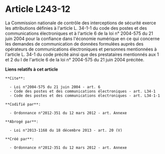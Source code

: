 # Article L243-12

La Commission nationale de contrôle des interceptions de sécurité exerce les attributions définies à l'article L. 34-1-1 du
code des postes et des communications électroniques et à l'article 6 de la loi n° 2004-575 du 21 juin 2004 pour la confiance
dans l'économie numérique en ce qui concerne les demandes de communication de données formulées auprès des opérateurs de
communications électroniques et personnes mentionnées à l'article L. 34-1 du code précité ainsi que des prestataires
mentionnés aux 1 et 2 du I de l'article 6 de la loi n° 2004-575 du 21 juin 2004 précitée.

**Liens relatifs à cet article**

	**Cite**:

	  - Loi n°2004-575 du 21 juin 2004 - art. 6
	  - Code des postes et des communications électroniques - art. L34-1
	  - Code des postes et des communications électroniques - art. L34-1-1

	**Codifié par**:

	  - Ordonnance n°2012-351 du 12 mars 2012 - art. Annexe

	**Abrogé par**:

	  - Loi n°2013-1168 du 18 décembre 2013 - art. 20 (V)

	**Créé par**:

	  - Ordonnance n°2012-351 du 12 mars 2012 - art. Annexe

